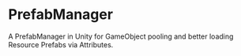 # PrefabManager
A PrefabManager in Unity for GameObject pooling and better loading Resource Prefabs via Attributes.
